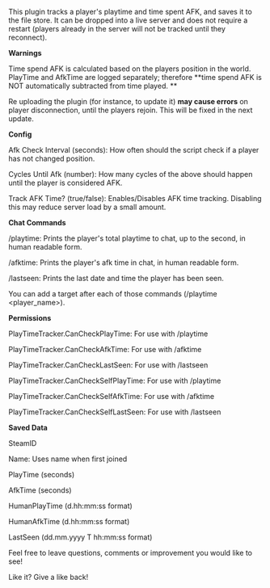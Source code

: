 This plugin tracks a player's playtime and time spent AFK, and saves it to the file store. It can be dropped into a live server and does not require a restart (players already in the server will not be tracked until they reconnect).


**Warnings**

Time spend AFK is calculated based on the players position in the world. PlayTime and AfkTime are logged separately; therefore **time spend AFK is NOT automatically subtracted from time played.
**

Re uploading the plugin (for instance, to update it) **may cause errors** on player disconnection, until the players rejoin. This will be fixed in the next update.

**Config**

Afk Check Interval (seconds): How often should the script check if a player has not changed position.

Cycles Until Afk (number): How many cycles of the above should happen until the player is considered AFK.

Track AFK Time? (true/false): Enables/Disables AFK time tracking. Disabling this may reduce server load by a small amount.

**Chat Commands**

/playtime: Prints the player's total playtime to chat, up to the second, in human readable form.

/afktime: Prints the player's afk time in chat, in human readable form.

/lastseen: Prints the last date and time the player has been seen.


You can add a target after each of those commands (/playtime <player_name>).

**Permissions**

PlayTimeTracker.CanCheckPlayTime: For use with /playtime <target>

PlayTimeTracker.CanCheckAfkTime: For use with /afktime <target>

PlayTimeTracker.CanCheckLastSeen: For use with /lastseen<target>

PlayTimeTracker.CanCheckSelfPlayTime: For use with /playtime

PlayTimeTracker.CanCheckSelfAfkTime: For use with /afktime

PlayTimeTracker.CanCheckSelfLastSeen: For use with /lastseen

**Saved Data**

SteamID

Name: Uses name when first joined

PlayTime (seconds)

AfkTime (seconds)

HumanPlayTime (d.hh:mm:ss format)

HumanAfkTime (d.hh:mm:ss format)

LastSeen (dd.mm.yyyy T hh:mm:ss format)


Feel free to leave questions, comments or improvement you would like to see!


Like it? Give a like back!